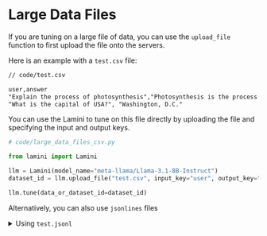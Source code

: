# Large Data Files

If you are tuning on a large file of data, you can use the `upload_file` function to first upload the file onto the servers.

Here is an example with a `test.csv` file:

```txt
// code/test.csv

user,answer
"Explain the process of photosynthesis","Photosynthesis is the process by which plants and some other organisms convert light energy into chemical energy. It is critical for the existence of the vast majority of life on Earth. It is the way in which virtually all energy in the biosphere becomes available to living things.
"What is the capital of USA?", "Washington, D.C."

```

You can use the Lamini to tune on this file directly by uploading the file and specifying the input and output keys.

```py
# code/large_data_files_csv.py

from lamini import Lamini

llm = Lamini(model_name="meta-llama/Llama-3.1-8B-Instruct")
dataset_id = llm.upload_file("test.csv", input_key="user", output_key="answer")

llm.tune(data_or_dataset_id=dataset_id)

```

Alternatively, you can also use `jsonlines` files

<details>
    <summary>Using <code>test.jsonl</code></summary>

    ```json5
    // code/test.jsonl

    {"user": "Explain the process of photosynthesis", "answer": "Photosynthesis is the process by which plants and some other organisms convert light energy into chemical energy. It is critical for the existence of the vast majority of life on Earth. It is the way in which virtually all energy in the biosphere becomes available to living things."}
    {"user": "What is the capital of USA?", "answer": "Washington, D.C."}

    ```

    Then tune on this file using the `tune` function.

    ```py
    # code/large_data_files_jsonl.py

    from lamini import Lamini

    llm = Lamini(model_name="meta-llama/Llama-3.1-8B-Instruct")
    dataset_id = llm.upload_file("test.jsonl", input_key="user", output_key="answer")

    llm.tune(data_or_dataset_id=dataset_id)

    ```
